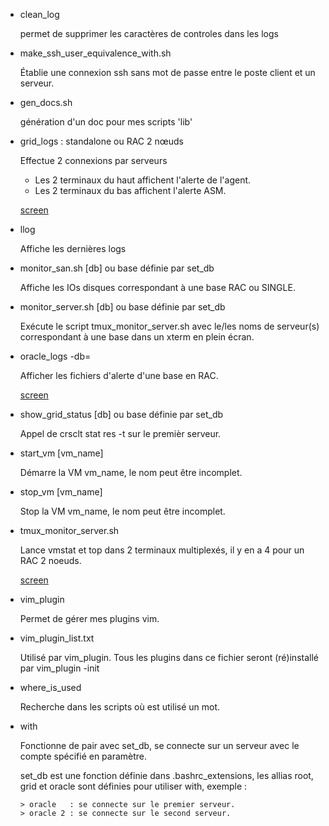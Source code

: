- clean_log

	permet de supprimer les caractères de controles dans les logs

- make_ssh_user_equivalence_with.sh

	Établie une connexion ssh sans mot de passe entre le poste client et un serveur.

- gen_docs.sh

	génération d'un doc pour mes scripts 'lib'

- grid_logs : standalone ou RAC 2 nœuds

	Effectue 2 connexions par serveurs
	*	Les 2 terminaux du haut affichent l'alerte de l'agent.
	*	Les 2 terminaux du bas affichent l'alerte ASM.

	[screen]([[https://github.com/PhilippeLeroux/plescripts/wiki/screens_scripts_shell/grid_logs.png)

- llog

	Affiche les dernières logs

- monitor_san.sh [db] ou base définie par set_db

	Affiche les IOs disques correspondant à une base RAC ou SINGLE.

- monitor_server.sh [db]  ou base définie par set_db

	Exécute le script tmux_monitor_server.sh avec le/les noms de serveur(s)
	correspondant à une base dans un xterm en plein écran.

- oracle_logs -db=<str>

	Afficher les fichiers d'alerte d'une base en RAC.

	[screen]([[https://github.com/PhilippeLeroux/plescripts/wiki/screens_scripts_shell/oracle_logs.png)

- show_grid_status [db] ou base définie par set_db

	Appel de crsclt stat res -t sur le premièr serveur.

- start_vm [vm_name]

	Démarre la VM vm_name, le nom peut être incomplet.

- stop_vm [vm_name]

	Stop la VM vm_name, le nom peut être incomplet.

- tmux_monitor_server.sh

	Lance vmstat et top dans 2 terminaux multiplexés, il y en a 4 pour un RAC 2 noeuds.

	[screen]([[https://github.com/PhilippeLeroux/plescripts/wiki/screens_scripts_shell/tmux_monitor_server.png)

- vim_plugin

	Permet de gérer mes plugins vim.

- vim_plugin_list.txt

	Utilisé par vim_plugin.
	Tous les plugins dans ce fichier seront (ré)installé par vim_plugin -init

- where_is_used

	Recherche dans les scripts où est utilisé un mot.

- with

	Fonctionne de pair avec set_db, se connecte sur un serveur avec le compte
	spécifié en paramètre.

	set_db est une fonction définie dans .bashrc_extensions, les allias root, grid
	et oracle sont définies pour utiliser with, exemple :
	```
	> oracle   : se connecte sur le premier serveur.
	> oracle 2 : se connecte sur le second serveur.
	```
